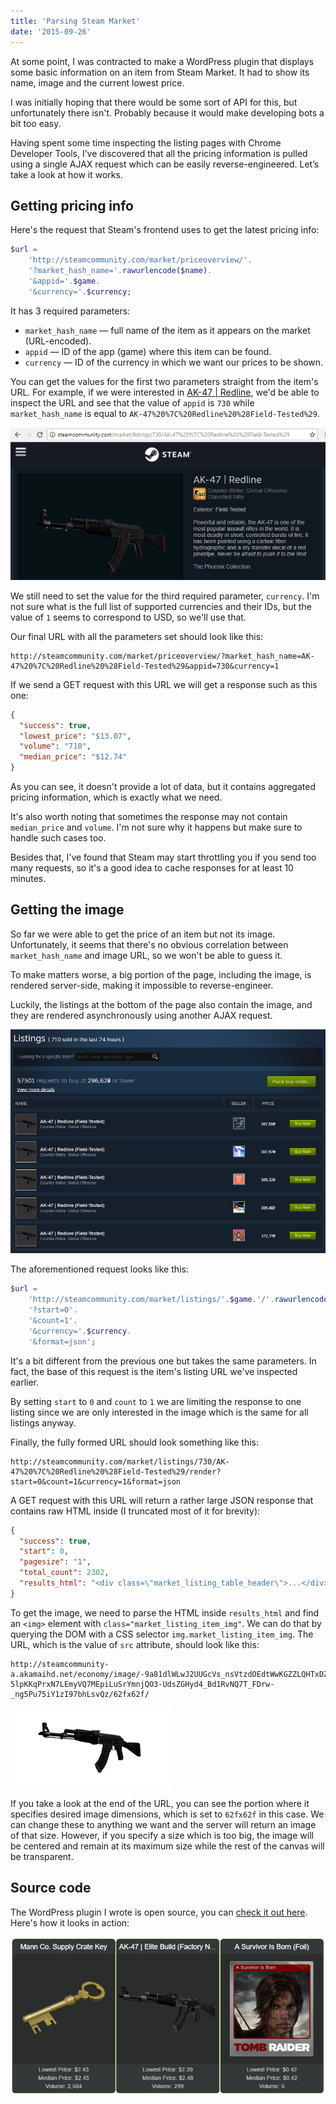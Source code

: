```yaml
---
title: 'Parsing Steam Market'
date: '2015-09-26'
---
```


At some point, I was contracted to make a WordPress plugin that displays some basic information on an item from Steam Market. It had to show its name, image and the current lowest price.

I was initially hoping that there would be some sort of API for this, but unfortunately there isn't. Probably because it would make developing bots a bit too easy.

Having spent some time inspecting the listing pages with Chrome Developer Tools, I’ve discovered that all the pricing information is pulled using a single AJAX request which can be easily reverse-engineered. Let’s take a look at how it works.

## Getting pricing info

Here's the request that Steam's frontend uses to get the latest pricing info:

```php
$url =
    'http://steamcommunity.com/market/priceoverview/'.
    '?market_hash_name='.rawurlencode($name).
    '&appid='.$game.
    '&currency='.$currency;
```

It has 3 required parameters:

- `market_hash_name` — full name of the item as it appears on the market (URL-encoded).
- `appid` — ID of the app (game) where this item can be found.
- `currency` — ID of the currency in which we want our prices to be shown.

You can get the values for the first two parameters straight from the item's URL. For example, if we were interested in [AK-47 | Redline](https://steamcommunity.com/market/listings/730/AK-47%20%7C%20Redline%20%28Field-Tested%29), we'd be able to inspect the URL and see that the value of `appid` is `730` while `market_hash_name` is equal to `AK-47%20%7C%20Redline%20%28Field-Tested%29`.

![Example listing](example.png)

We still need to set the value for the third required parameter, `currency`. I'm not sure what is the full list of supported currencies and their IDs, but the value of `1` seems to correspond to USD, so we'll use that.

Our final URL with all the parameters set should look like this:

```text
http://steamcommunity.com/market/priceoverview/?market_hash_name=AK-47%20%7C%20Redline%20%28Field-Tested%29&appid=730&currency=1
```

If we send a GET request with this URL we will get a response such as this one:

```json
{
  "success": true,
  "lowest_price": "$13.07",
  "volume": "710",
  "median_price": "$12.74"
}
```

As you can see, it doesn't provide a lot of data, but it contains aggregated pricing information, which is exactly what we need.

It's also worth noting that sometimes the response may not contain `median_price` and `volume`. I'm not sure why it happens but make sure to handle such cases too.

Besides that, I've found that Steam may start throttling you if you send too many requests, so it's a good idea to cache responses for at least 10 minutes.

## Getting the image

So far we were able to get the price of an item but not its image. Unfortunately, it seems that there's no obvious correlation between `market_hash_name` and image URL, so we won't be able to guess it.

To make matters worse, a big portion of the page, including the image, is rendered server-side, making it impossible to reverse-engineer.

Luckily, the listings at the bottom of the page also contain the image, and they are rendered asynchronously using another AJAX request.

![Listings](listings.png)

The aforementioned request looks like this:

```php
$url =
    'http://steamcommunity.com/market/listings/'.$game.'/'.rawurlencode($name).'/render'.
    '?start=0'.
    '&count=1'.
    '&currency='.$currency.
    '&format=json';
```

It's a bit different from the previous one but takes the same parameters. In fact, the base of this request is the item's listing URL we've inspected earlier.

By setting `start` to `0` and `count` to `1` we are limiting the response to one listing since we are only interested in the image which is the same for all listings anyway.

Finally, the fully formed URL should look something like this:

```text
http://steamcommunity.com/market/listings/730/AK-47%20%7C%20Redline%20%28Field-Tested%29/render?start=0&count=1&currency=1&format=json
```

A GET request with this URL will return a rather large JSON response that contains raw HTML inside (I truncated most of it for brevity):

```json
{
  "success": true,
  "start": 0,
  "pagesize": "1",
  "total_count": 2302,
  "results_html": "<div class=\"market_listing_table_header\">...</div>"
}
```

To get the image, we need to parse the HTML inside `results_html` and find an `<img>` element with `class="market_listing_item_img"`. We can do that by querying the DOM with a CSS selector `img.market_listing_item_img`. The URL, which is the value of `src` attribute, should look like this:

```text
http://steamcommunity-a.akamaihd.net/economy/image/-9a81dlWLwJ2UUGcVs_nsVtzdOEdtWwKGZZLQHTxDZ7I56KU0Zwwo4NUX4oFJZEHLbXH5ApeO4YmlhxYQknCRvCo04DEVlxkKgpot7HxfDhjxszJemkV09-5lpKKqPrxN7LEmyVQ7MEpiLuSrYmnjQO3-UdsZGHyd4_Bd1RvNQ7T_FDrw-_ng5Pu75iY1zI97bhLsvQz/62fx62f/
```

![AK-47 | Redline](image.png)

If you take a look at the end of the URL, you can see the portion where it specifies desired image dimensions, which is set to `62fx62f` in this case. We can change these to anything we want and the server will return an image of that size. However, if you specify a size which is too big, the image will be centered and remain at its maximum size while the rest of the canvas will be transparent.

## Source code

The WordPress plugin I wrote is open source, you can [check it out here](https://github.com/Tyrrrz/WPSteamMarketExcerpt). Here's how it looks in action:

![WPSteamMarketExcerpt](plugin.png)
